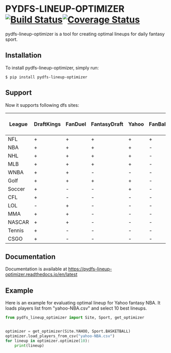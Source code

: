# PYDFS-LINEUP-OPTIMIZER [![Build Status](https://travis-ci.org/DimaKudosh/pydfs-lineup-optimizer.svg?branch=master)](https://travis-ci.org/DimaKudosh/pydfs-lineup-optimizer)[![Coverage Status](https://coveralls.io/repos/github/DimaKudosh/pydfs-lineup-optimizer/badge.svg?branch=master)](https://coveralls.io/github/DimaKudosh/pydfs-lineup-optimizer?branch=master)
pydfs-lineup-optimizer is a tool for creating optimal lineups for daily fantasy sport. 

## Installation
To install pydfs-lineup-optimizer, simply run:
```
$ pip install pydfs-lineup-optimizer
```

## Support
Now it supports following dfs sites:

League | DraftKings | FanDuel | FantasyDraft | Yahoo | FanBall | DraftKings Captain Mode | FanDuel Single Game | DraftKings Tiers |
------ | ---------- | ------- | ------------ | ----- | ------- | ----------------------- | ------------------- | ---------------- |
NFL    | +          | +       | +            | +     | +       | +                       | +                   | +                |
NBA    | +          | +       | +            | +     | -       | +                       | +                   | +                |
NHL    | +          | +       | +            | +     | -       | +                       | -                   | +                |
MLB    | +          | +       | +            | +     | -       | +                       | -                   | +                |
WNBA   | +          | +       | -            | -     | -       | +                       | -                   | -                |
Golf   | +          | +       | +            | +     | -       | -                       | -                   | -                |
Soccer | +          | -       | -            | +     | -       | +                       | -                   | -                |
CFL    | +          | -       | -            | -     | -       | -                       | -                   | -                |
LOL    | -          | +       | -            | -     | -       | +                       | +                   | -                |
MMA    | +          | +       | -            | -     | -       | -                       | -                   | -                |
NASCAR | +          | +       | -            | -     | -       | -                       | -                   | -                |
Tennis | +          | -       | -            | -     | -       | -                       | -                   | -                |
CSGO   | +          | -       | -            | -     | -       | -                       | -                   | -                |

## Documentation
Documentation is available at https://pydfs-lineup-optimizer.readthedocs.io/en/latest

## Example
Here is an example for evaluating optimal lineup for Yahoo fantasy NBA. It loads players list from "yahoo-NBA.csv" and select 10 best lineups.
```python
from pydfs_lineup_optimizer import Site, Sport, get_optimizer


optimizer = get_optimizer(Site.YAHOO, Sport.BASKETBALL)
optimizer.load_players_from_csv("yahoo-NBA.csv")
for lineup in optimizer.optimize(10):
    print(lineup)
```
